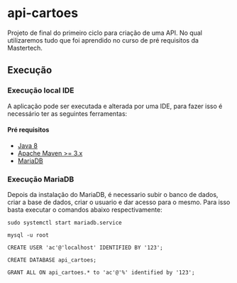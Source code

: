 # api-cartoes

Projeto de final do primeiro ciclo para criação de uma API.
No qual utilizaremos tudo que foi aprendido no curso de pré requisitos da Mastertech.

## Execução

### Execução local IDE 

A aplicação pode ser executada e alterada por uma IDE, para fazer isso é necessário ter as seguintes ferramentas:

#### Pré requisitos
- [Java 8](https://java.com/en/download/help/linux_x64_install.xml) 
- [Apache Maven >= 3.x](https://maven.apache.org/)
- [MariaDB](https://mariadb.com/kb/en/getting-installing-and-upgrading-mariadb/)

### Execução MariaDB
Depois da instalação do MariaDB, é necessario subir o banco de dados, criar a base de dados, criar o usuario e dar acesso para o mesmo.
Para isso basta executar o comandos abaixo respectivamente:

```
sudo systemctl start mariadb.service

mysql -u root

CREATE USER 'ac'@'localhost' IDENTIFIED BY '123';

CREATE DATABASE api_cartoes;

GRANT ALL ON api_cartoes.* to 'ac'@'%' identified by '123';
```